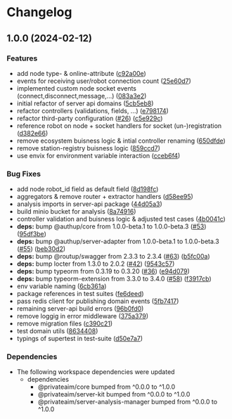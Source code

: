 # Changelog

## 1.0.0 (2024-02-12)


### Features

* add node type- & online-attribute ([c92a00e](https://github.com/PrivateAIM/hub/commit/c92a00ecce27b57b1ad7834ebe826bce94f3c48b))
* events for receiving user/robot connection count ([25e60d7](https://github.com/PrivateAIM/hub/commit/25e60d77ab0b3a6b4d598363b6563563e1dab7e6))
* implemented custom node socket events (connect,disconnect,message,...) ([083a3e2](https://github.com/PrivateAIM/hub/commit/083a3e2d81e08829147ac2b72d1fd029896d55bb))
* initial refactor of server api domains ([5cb5eb8](https://github.com/PrivateAIM/hub/commit/5cb5eb8b649cad3691945bba4a3e1bc759ff0a75))
* refactor controllers (validations, fields, ...) ([e798174](https://github.com/PrivateAIM/hub/commit/e798174146eb5ccfdd13ce2026fe616e09f09300))
* refactor third-party configuration ([#26](https://github.com/PrivateAIM/hub/issues/26)) ([c5e929c](https://github.com/PrivateAIM/hub/commit/c5e929cd8fc2741436001c59a983a64da3f427c6))
* reference robot on node + socket handlers for socket (un-)registration ([d382e66](https://github.com/PrivateAIM/hub/commit/d382e662ab0e558b4abdc1d8a59794e936644a54))
* remove ecosystem buisness logic & intial controller renaming ([650dfde](https://github.com/PrivateAIM/hub/commit/650dfdec81a8611f5011dd18861fab30771c5289))
* remove station-registry buisness logic ([859ccd7](https://github.com/PrivateAIM/hub/commit/859ccd774983dbc2983b57f2dc9e1eab6924c727))
* use envix for environment variable interaction ([cceb6f4](https://github.com/PrivateAIM/hub/commit/cceb6f4842b937ee02bbd1ba3dcaadb0e3b52131))


### Bug Fixes

* add node robot_id field as default field ([8d198fc](https://github.com/PrivateAIM/hub/commit/8d198fca8fc9357b8308a2b2363b6b86b6935523))
* aggregators & remove router + extractor handlers ([d58ee95](https://github.com/PrivateAIM/hub/commit/d58ee957064cd1e447533234a6665117ccb67ec9))
* analysis imports in server-api package ([44d05a3](https://github.com/PrivateAIM/hub/commit/44d05a3b85b7ef0938db0192cffaeee0ba5b7f05))
* build minio bucket for analysis ([8a74916](https://github.com/PrivateAIM/hub/commit/8a74916cd828b54b0bb1fbbe5cca5c7231924e7d))
* controller validation and buisness logic & adjusted test cases ([4b0041c](https://github.com/PrivateAIM/hub/commit/4b0041c34d33dc1190617e203056e1c966799ef7))
* **deps:** bump @authup/core from 1.0.0-beta.1 to 1.0.0-beta.3 ([#53](https://github.com/PrivateAIM/hub/issues/53)) ([95df3be](https://github.com/PrivateAIM/hub/commit/95df3be641bed869a10f69bcb3065eb36ada178e))
* **deps:** bump @authup/server-adapter from 1.0.0-beta.1 to 1.0.0-beta.3 ([#55](https://github.com/PrivateAIM/hub/issues/55)) ([beb30d2](https://github.com/PrivateAIM/hub/commit/beb30d2ab76139a473ff7245ee7e078e73cd1d57))
* **deps:** bump @routup/swagger from 2.3.3 to 2.3.4 ([#63](https://github.com/PrivateAIM/hub/issues/63)) ([b5fc00a](https://github.com/PrivateAIM/hub/commit/b5fc00a81f5d1228b12c0443104af6a3a4ab135f))
* **deps:** bump locter from 1.3.0 to 2.0.2 ([#42](https://github.com/PrivateAIM/hub/issues/42)) ([9543c57](https://github.com/PrivateAIM/hub/commit/9543c570801787b22b21b3ddfe97f7d3707c86ae))
* **deps:** bump typeorm from 0.3.19 to 0.3.20 ([#36](https://github.com/PrivateAIM/hub/issues/36)) ([e94d079](https://github.com/PrivateAIM/hub/commit/e94d0793a236178370eb423585182e939577d9e1))
* **deps:** bump typeorm-extension from 3.3.0 to 3.4.0 ([#58](https://github.com/PrivateAIM/hub/issues/58)) ([f3917cb](https://github.com/PrivateAIM/hub/commit/f3917cbd2f81b96e0afe2b35c278e6c47d8ee628))
* env variable naming ([6cb361a](https://github.com/PrivateAIM/hub/commit/6cb361a039d8cc708b91753a39ad613f38e45bfa))
* package references in test suites ([fe6deed](https://github.com/PrivateAIM/hub/commit/fe6deed703a55891df43f2fa86092d3aa38c6a0e))
* pass redis client for publishing domain events ([5fb7417](https://github.com/PrivateAIM/hub/commit/5fb7417071e5864d460069de96d91a78424ebaa1))
* remaining server-api build errors ([96b0fd0](https://github.com/PrivateAIM/hub/commit/96b0fd0aba3b95526fa9c4c1f18a327ef76f251e))
* remove loggig in error middleware ([375a379](https://github.com/PrivateAIM/hub/commit/375a379e783c7e4eaf0aff67c1612d71d4dcb712))
* remove migration files ([c390c21](https://github.com/PrivateAIM/hub/commit/c390c2170ff1db65a467caa2bc4f370253cf46b8))
* test domain utils ([8634408](https://github.com/PrivateAIM/hub/commit/8634408f2141cefd6e466331b3a841afdf8abca9))
* typings of supertest in test-suite ([d50e7a7](https://github.com/PrivateAIM/hub/commit/d50e7a75722ee8fc9813f038109f6f7f131c14ba))


### Dependencies

* The following workspace dependencies were updated
  * dependencies
    * @privateaim/core bumped from ^0.0.0 to ^1.0.0
    * @privateaim/server-kit bumped from ^0.0.0 to ^1.0.0
    * @privateaim/server-analysis-manager bumped from ^0.0.0 to ^1.0.0
